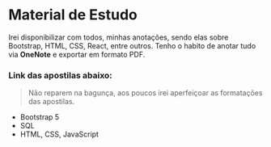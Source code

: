 <h1>Material de Estudo</h1>

Irei disponibilizar com todos, minhas anotações, sendo elas sobre Bootstrap, HTML, CSS, React, entre outros. 
Tenho o habito de anotar tudo via <b>OneNote</b> e exportar em formato PDF.

<h3>Link das apostilas abaixo:</h3>
<blockquote>Não reparem na bagunça, aos poucos irei aperfeiçoar as formatações das apostilas.</blockquote>

<ul>
<li><a href="https://github.com/viniciusferraza1/material-estudo/blob/main/Bootstrap%20-%20VF_ver0.001.pdf" style="text-decoration: none;">Bootstrap 5</a></li>
<li><a href="https://github.com/viniciusferraza1/material-estudo/blob/main/DSA%20-%20Analista%20de%20Dados-ver-00-0001.pdf" style="text-decoration: none;">SQL</a></li>
<li><a href"https://github.com/viniciusferraza1/material-estudo/blob/main/HTML-CSS-JavaScript.pdf">HTML, CSS, JavaScript</a></li>
</ul>



